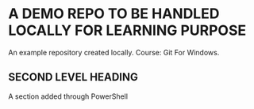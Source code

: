 # A DEMO REPO TO BE HANDLED LOCALLY FOR LEARNING PURPOSE

An example repository created locally.
Course: Git For Windows.

## SECOND LEVEL HEADING

A section added through PowerShell